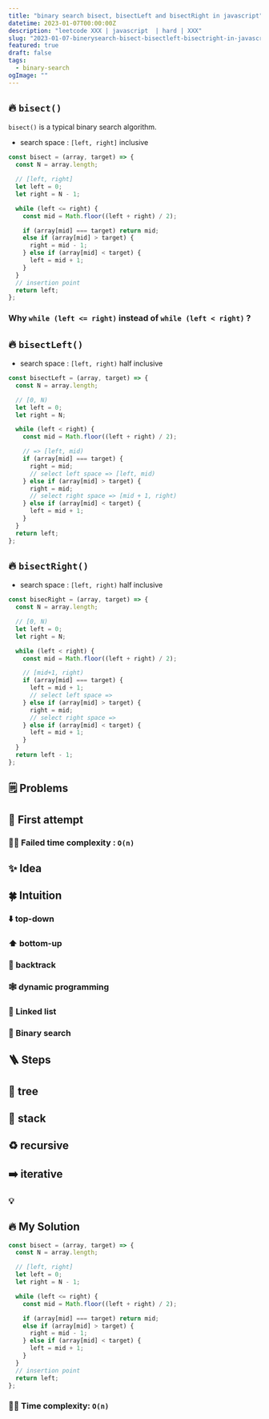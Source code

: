 ```yaml
---
title: "binary search bisect, bisectLeft and bisectRight in javascript"
datetime: 2023-01-07T00:00:00Z
description: "leetcode XXX | javascript  | hard | XXX"
slug: "2023-01-07-binerysearch-bisect-bisectleft-bisectright-in-javascript"
featured: true
draft: false
tags:
  - binary-search
ogImage: ""
---
```


## 🔥 `bisect()`

`bisect()` is a typical binary search algorithm.

- search space : `[left, right]` inclusive

```javascript
const bisect = (array, target) => {
  const N = array.length;

  // [left, right]
  let left = 0;
  let right = N - 1;

  while (left <= right) {
    const mid = Math.floor((left + right) / 2);

    if (array[mid] === target) return mid;
    else if (array[mid] > target) {
      right = mid - 1;
    } else if (array[mid] < target) {
      left = mid + 1;
    }
  }
  // insertion point
  return left;
};
```

### Why `while (left <= right)` instead of `while (left < right)` ?

## 🔥 `bisectLeft()`

- search space : `[left, right)` half inclusive

```javascript
const bisectLeft = (array, target) => {
  const N = array.length;

  // [0, N)
  let left = 0;
  let right = N;

  while (left < right) {
    const mid = Math.floor((left + right) / 2);

    // => [left, mid)
    if (array[mid] === target) {
      right = mid;
      // select left space => [left, mid)
    } else if (array[mid] > target) {
      right = mid;
      // select right space => [mid + 1, right)
    } else if (array[mid] < target) {
      left = mid + 1;
    }
  }
  return left;
};
```

## 🔥 `bisectRight()`

- search space : `[left, right)` half inclusive

```javascript
const bisecRight = (array, target) => {
  const N = array.length;

  // [0, N)
  let left = 0;
  let right = N;

  while (left < right) {
    const mid = Math.floor((left + right) / 2);

    // [mid+1, right)
    if (array[mid] === target) {
      left = mid + 1;
      // select left space =>
    } else if (array[mid] > target) {
      right = mid;
      // select right space =>
    } else if (array[mid] < target) {
      left = mid + 1;
    }
  }
  return left - 1;
};
```

## 🗒️ Problems

## 🤔 First attempt

### 🙅‍♂️ Failed time complexity : `O(n)`

## ✨ Idea

## 🍀 Intuition

### ⬇️ top-down

### ⬆️ bottom-up

### 🔀 backtrack

### 🕸️ dynamic programming

### 🔗 Linked list

### 📏 Binary search

## 🪜 Steps

## 🌲 tree

## 🥞 stack

## ♻️ recursive

## ➡️ iterative

### 💡

## 🔥 My Solution

```javascript
const bisect = (array, target) => {
  const N = array.length;

  // [left, right]
  let left = 0;
  let right = N - 1;

  while (left <= right) {
    const mid = Math.floor((left + right) / 2);

    if (array[mid] === target) return mid;
    else if (array[mid] > target) {
      right = mid - 1;
    } else if (array[mid] < target) {
      left = mid + 1;
    }
  }
  // insertion point
  return left;
};
```

### 🙆‍♂️ Time complexity: `O(n)`
